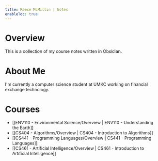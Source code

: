 ```yaml
---
title: Reece McMillin | Notes
enableToc: true
---
```


# Overview

This is a collection of my course notes written in Obsidian.

# About Me

I'm currently a computer science student at UMKC working on financial exchange technology.

# Courses

* [[ENV110 - Environmental Science/Overview | ENV110 - Understanding the Earth]]
* [[CS404 - Algorithms/Overview | CS404 - Introduction to Algorithms]]
* [[CS441 - Programming Languages/Overview | CS441 - Programming Languages]]
* [[CS461 - Artificial Intelligence/Overview | CS461 - Introduction to Artificial Intelligence]]


